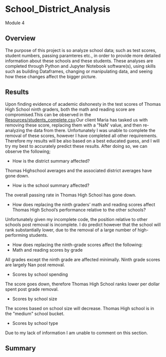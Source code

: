 # School_District_Analysis
Module 4

## Overview 
The purpose of this project is so analyze school data; such as test scores, student numbers, passing paramteres etc., in order to provide more detailed information
about these schools and these students. These analyses are completed through Python and Jupyter Notebook software(s), using skills such as building Dataframes, 
changing or manipulating data, and seeing how these changes affect the bigger picture. 

## Results
Upon finding evidence of academic dishonesty in the test scores of Thomas High School ninth graders, both the math and reading score are compromised.This can be observed in the
[Resources/students_complete.csv](Resources/students_complete.csv).Our client Maria has tasked us with removing these score, replacing them with a "NaN' value, and then re-analyzing the data from there. Unfortunately I was unable to complete the removal of these scores, however I have completed all other requirements. Therefore my results will be
also based on a best educated guess, and I will try my best to accurately predict these results. 
After doing so, we can observe the following;

* How is the district summary affected?

Thomas Highschool averages and the associated district averages have gone down.

* How is the school summary affected?

The overall passing rate in Thomas High School has gone down. 

* How does replacing the ninth graders’ math and reading scores affect Thomas High School’s performance relative to the other schools?

Unfortunately given my incomplete code, the position relative to other schools post removal is incomplete. I do predict however that the school will rank
substantially lower, due to the removal of a large number of high-performing students. 

* How does replacing the ninth-grade scores affect the following:
* Math and reading scores by grade

All grades except the ninth grade are affected minimally. Ninth grade scores are largely Nan post removal. 

* Scores by school spending

The score goes down, therefore Thomas High School ranks lower per dollar spent post grade removal. 

* Scores by school size

The scores based on school size will decrease. Thomas High school is in the "medium" school bucket. 

* Scores by school type

Due to my lack of information I am unable to comment on this section. 

## Summary 




